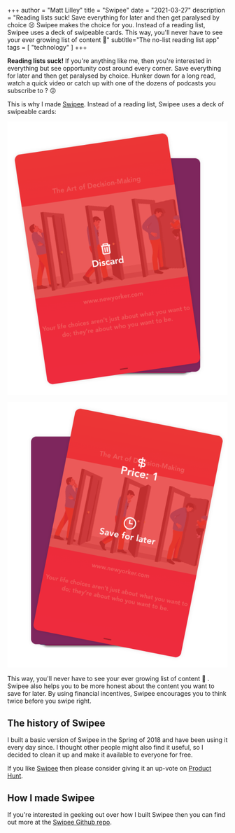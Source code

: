+++
author = "Matt Lilley"
title = "Swipee"
date = "2021-03-27"
description = "Reading lists suck! Save everything for later and then get paralysed by choice 😣 Swipee makes the choice for you. Instead of a reading list, Swipee uses a deck of swipeable cards. This way, you'll never have to see your ever growing list of content 🙌"
subtitle="The no-list reading list app"
tags = [
    "technology"
]
+++

**Reading lists suck!** If you're anything like me, then you're interested in everything but see opportunity cost around every corner. Save everything for later and then get paralysed by choice. Hunker down for a long read, watch a quick video or catch up with one of the dozens of podcasts you subscribe to ? 😣

This is why I made [Swipee](https://swipee.lilley.io/). Instead of a reading list, Swipee uses a deck of swipeable cards:

![Swipee screenshot](swipee-left.png "Left to discard")

![Swipee screenshot](swipee-right.png "Right to to save for later")

This way, you'll never have to see your ever growing list of content 🙌 . Swipee also helps you to be more honest about the content you want to save for later. By using financial incentives, Swipee encourages you to think twice before you swipe right.

## The history of Swipee

I built a basic version of Swipee in the Spring of 2018 and have been using it every day since. I thought other people might also find it useful, so I decided to clean it up and make it available to everyone for free.

If you like [Swipee](https://swipee.lilley.io/) then please consider giving it an up-vote on [Product Hunt](https://www.producthunt.com/products/swipee
).

## How I made Swipee

If you're interested in geeking out over how I built Swipee then you can find out more at the [Swipee Github repo](https://github.com/mklilley/swipee).